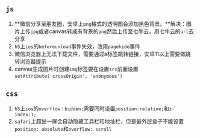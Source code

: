 ## `js`

1. **微信分享至朋友圈，安卓上`png`格式的透明图会添加黑色背景。**解决：图片上传`jpg`或者canvas转成有背景的`png`然后上传至七牛云，用七牛云的`url`去分享
2. `h5`上`ios`的`beforeunload`事件失效，改用`pagehide`事件
3. 微信浏览器上无法下载文件，需要通过a标签跳转链接，安卓11以上需要做跳转浏览器提示
4. canvas生成图片时创建`img`标签要在设置`src`前面设置`setAttribute('crossOrigin', 'anonymous')`

## `css`

1. `h5`上`ios`的`overflow：hidden;`需要同时设置`position:relative;`和`z-index:1;`
2. `safari`上超出一屏会自动隐藏工具栏和地址栏，但是最外层盒子不能设置`position: absolute`和`overflow: scroll`
